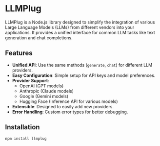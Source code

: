 # LLMPlug

LLMPlug is a Node.js library designed to simplify the integration of various Large Language Models (LLMs) from different vendors into your applications. It provides a unified interface for common LLM tasks like text generation and chat completions.

## Features

-   **Unified API**: Use the same methods (`generate`, `chat`) for different LLM providers.
-   **Easy Configuration**: Simple setup for API keys and model preferences.
-   **Provider Support**:
    -   OpenAI (GPT models)
    -   Anthropic (Claude models)
    -   Google (Gemini models)
    -   Hugging Face (Inference API for various models)
-   **Extensible**: Designed to easily add new providers.
-   **Error Handling**: Custom error types for better debugging.

## Installation

```bash
npm install llmplug